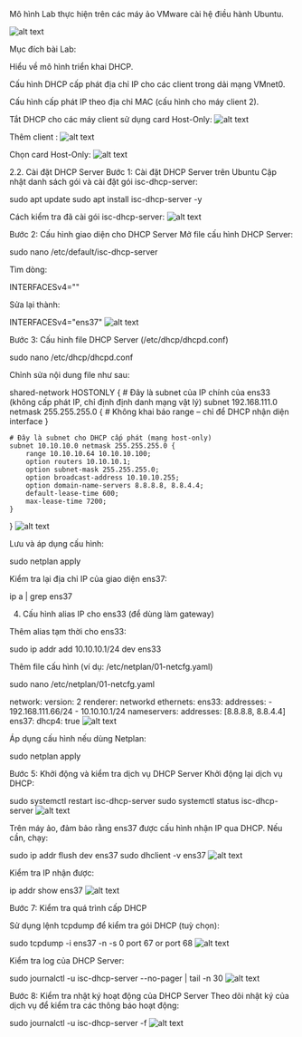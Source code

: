 Mô hình Lab thực hiện trên các máy ảo VMware cài hệ điều hành Ubuntu.

![alt text](image-6.png)

Mục đích bài Lab:

Hiểu về mô hình triển khai DHCP.

Cấu hình DHCP cấp phát địa chỉ IP cho các client trong dải mạng VMnet0.

Cấu hình cấp phát IP theo địa chỉ MAC (cấu hình cho máy client 2).

Tắt DHCP cho các máy client sử dụng card Host-Only:
![alt text](image-9.png)


Thêm client :
![alt text](image-7.png)


Chọn card Host-Only:
![alt text](image-8.png)

2.2. Cài đặt DHCP Server
Bước 1: Cài đặt DHCP Server trên Ubuntu
Cập nhật danh sách gói và cài đặt gói isc-dhcp-server:

sudo apt update
sudo apt install isc-dhcp-server -y

Cách kiểm tra đã cài gói isc-dhcp-server:
![alt text](image-10.png)


Bước 2: Cấu hình giao diện cho DHCP Server
Mở file cấu hình DHCP Server:

sudo nano /etc/default/isc-dhcp-server

Tìm dòng:

INTERFACESv4=""

Sửa lại thành:

INTERFACESv4="ens37"
![alt text](image-16.png)


Bước 3: Cấu hình file DHCP Server (/etc/dhcp/dhcpd.conf)

sudo nano /etc/dhcp/dhcpd.conf


Chỉnh sửa nội dung file như sau:

shared-network HOSTONLY {
    # Đây là subnet của IP chính của ens33 (không cấp phát IP, chỉ định định danh mạng vật lý)
    subnet 192.168.111.0 netmask 255.255.255.0 {
        # Không khai báo range – chỉ để DHCP nhận diện interface
    }

    # Đây là subnet cho DHCP cấp phát (mạng host-only)
    subnet 10.10.10.0 netmask 255.255.255.0 {
        range 10.10.10.64 10.10.10.100;
        option routers 10.10.10.1;
        option subnet-mask 255.255.255.0;
        option broadcast-address 10.10.10.255;
        option domain-name-servers 8.8.8.8, 8.8.4.4;
        default-lease-time 600;
        max-lease-time 7200;
    }
}
![alt text](image-17.png)


Lưu và áp dụng cấu hình:

sudo netplan apply

Kiểm tra lại địa chỉ IP của giao diện ens37:

ip a | grep ens37

4. Cấu hình alias IP cho ens33 (để dùng làm gateway)

Thêm alias tạm thời cho ens33:

sudo ip addr add 10.10.10.1/24 dev ens33

Thêm file cấu hình (ví dụ: /etc/netplan/01-netcfg.yaml) 

sudo nano /etc/netplan/01-netcfg.yaml

network:
  version: 2
  renderer: networkd
  ethernets:
    ens33:
      addresses:
        - 192.168.111.66/24
        - 10.10.10.1/24
      nameservers:
        addresses: [8.8.8.8, 8.8.4.4]
    ens37:
      dhcp4: true
![alt text](image-18.png)


Áp dụng cấu hình nếu dùng Netplan:

sudo netplan apply

Bước 5: Khởi động và kiểm tra dịch vụ DHCP Server
Khởi động lại dịch vụ DHCP:

sudo systemctl restart isc-dhcp-server
sudo systemctl status isc-dhcp-server
![alt text](image-19.png)


Trên máy ảo, đảm bảo rằng ens37 được cấu hình nhận IP qua DHCP. Nếu cần, chạy:

sudo ip addr flush dev ens37
sudo dhclient -v ens37
![alt text](image-20.png)


Kiểm tra IP nhận được:

ip addr show ens37
![alt text](image-21.png)


Bước 7:  Kiểm tra quá trình cấp DHCP

Sử dụng lệnh tcpdump để kiểm tra gói DHCP (tuỳ chọn):

sudo tcpdump -i ens37 -n -s 0 port 67 or port 68
![alt text](image-22.png)


Kiểm tra log của DHCP Server:

sudo journalctl -u isc-dhcp-server --no-pager | tail -n 30
![alt text](image-23.png)


Bước 8: Kiểm tra nhật ký hoạt động của DHCP Server
Theo dõi nhật ký của dịch vụ để kiểm tra các thông báo hoạt động:

sudo journalctl -u isc-dhcp-server -f
![alt text](image-24.png)